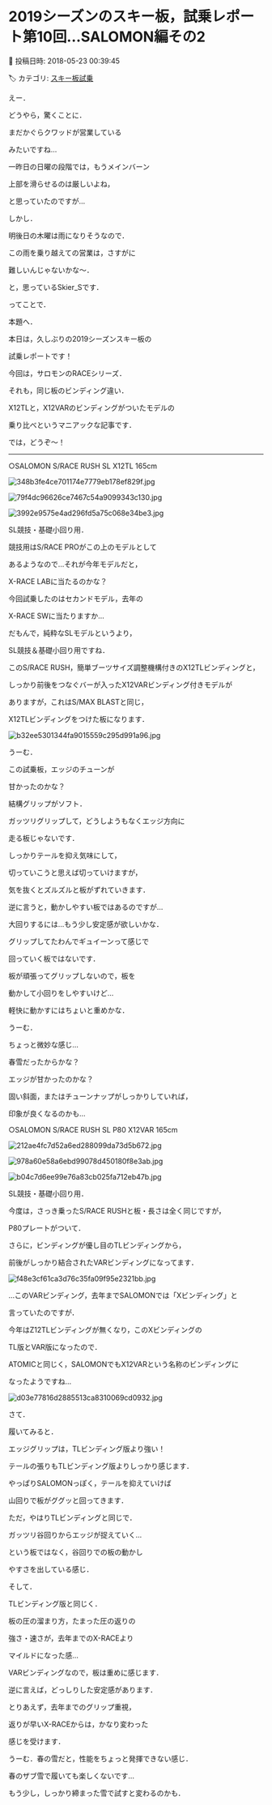 # 2019シーズンのスキー板，試乗レポート第10回…SALOMON編その2

📅 投稿日時: 2018-05-23 00:39:45

🏷️ カテゴリ: [スキー板試乗](c0bd8048615710cee890e403a36cc9a2b.md)

えー．


どうやら，驚くことに．


まだかぐらクワッドが営業している


みたいですね…


一昨日の日曜の段階では，もうメインバーン


上部を滑らせるのは厳しいよね，


と思っていたのですが…





しかし．


明後日の木曜は雨になりそうなので．


この雨を乗り越えての営業は，さすがに


難しいんじゃないかな～．


と，思っているSkier_Sです．





ってことで．


本題へ．





本日は，久しぶりの2019シーズンスキー板の


試乗レポートです！





今回は，サロモンのRACEシリーズ．


それも，同じ板のビンディング違い．


X12TLと，X12VARのビンディングがついたモデルの


乗り比べというマニアックな記事です．





では，どうぞ～！[]()


----





○SALOMON S/RACE RUSH SL X12TL 165cm







![348b3fe4ce701174e7779eb178ef829f.jpg](images/348b3fe4ce701174e7779eb178ef829f.jpg)









![79f4dc96626ce7467c54a9099343c130.jpg](images/79f4dc96626ce7467c54a9099343c130.jpg)









![3992e9575e4ad296fd5a75c068e34be3.jpg](images/3992e9575e4ad296fd5a75c068e34be3.jpg)







SL競技・基礎小回り用．





競技用はS/RACE PROがこの上のモデルとして


あるようなので…それが今年モデルだと，


X-RACE LABに当たるのかな？





今回試乗したのはセカンドモデル，去年の


X-RACE SWに当たりますか…


だもんで，純粋なSLモデルというより，


SL競技＆基礎小回り用ですね．





このS/RACE RUSH，簡単ブーツサイズ調整機構付きのX12TLビンディングと，


しっかり前後をつなぐバーが入ったX12VARビンディング付きモデルが


ありますが，これはS/MAX BLASTと同じ，


X12TLビンディングをつけた板になります．




![b32ee5301344fa9015559c295d991a96.jpg](images/b32ee5301344fa9015559c295d991a96.jpg)







うーむ．


この試乗板，エッジのチューンが


甘かったのかな？


結構グリップがソフト．


ガッツリグリップして，どうしようもなくエッジ方向に


走る板じゃないです．


しっかりテールを抑え気味にして，


切っていこうと思えば切っていけますが，


気を抜くとズルズルと板がずれていきます．


逆に言うと，動かしやすい板ではあるのですが…





大回りするには…もう少し安定感が欲しいかな．


グリップしてたわんでギュイーンって感じで


回っていく板ではないです．





板が頑張ってグリップしないので，板を


動かして小回りをしやすいけど…


軽快に動かすにはちょいと重めかな．





うーむ．


ちょっと微妙な感じ…


春雪だったからかな？


エッジが甘かったのかな？


固い斜面，またはチューンナップがしっかりしていれば，


印象が良くなるのかも…[]()








○SALOMON S/RACE RUSH SL P80 X12VAR 165cm







![212ae4fc7d52a6ed288099da73d5b672.jpg](images/212ae4fc7d52a6ed288099da73d5b672.jpg)









![978a60e58a6ebd99078d450180f8e3ab.jpg](images/978a60e58a6ebd99078d450180f8e3ab.jpg)









![b04c7d6ee99e76a83cb025fa712eb47b.jpg](images/b04c7d6ee99e76a83cb025fa712eb47b.jpg)







SL競技・基礎小回り用．





今度は，さっき乗ったS/RACE RUSHと板・長さは全く同じですが，


P80プレートがついて．


さらに，ビンディングが優し目のTLビンディングから，


前後がしっかり結合されたVARビンディングになってます．




![f48e3cf61ca3d76c35fa09f95e2321bb.jpg](images/f48e3cf61ca3d76c35fa09f95e2321bb.jpg)




…このVARビンディング，去年までSALOMONでは「Xビンディング」と


言っていたのですが．


今年はZ12TLビンディングが無くなり，このXビンディングの


TL版とVAR版になったので．


ATOMICと同じく，SALOMONでもX12VARという名称のビンディングに


なったようですね…




![d03e77816d2885513ca8310069cd0932.jpg](images/d03e77816d2885513ca8310069cd0932.jpg)







さて．


履いてみると．


エッジグリップは，TLビンディング版より強い！


テールの張りもTLビンディング版よりしっかり感じます．


やっぱりSALOMONっぽく，テールを抑えていけば


山回りで板がググッと回ってきます．





ただ，やはりTLビンディングと同じで．


ガッツリ谷回りからエッジが捉えていく…


という板ではなく，谷回りでの板の動かし


やすさを出している感じ．





そして．


TLビンディング版と同じく．


板の圧の溜まり方，たまった圧の返りの


強さ・速さが，去年までのX-RACEより


マイルドになった感…





VARビンディングなので，板は重めに感じます．


逆に言えば，どっしりした安定感があります．





とりあえず，去年までのグリップ重視，


返りが早いX-RACEからは，かなり変わった


感じを受けます．





うーむ．春の雪だと，性能をちょっと発揮できない感じ．


春のザブ雪で履いても楽しくないです…


もう少し，しっかり締まった雪で試すと変わるのかも．
